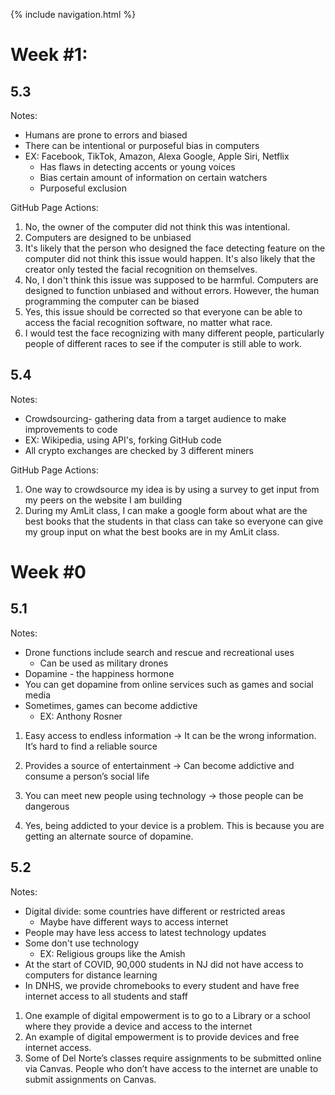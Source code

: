 {% include navigation.html %}

# Week #1:

## 5.3
Notes:
* Humans are prone to errors and biased
* There can be intentional or purposeful bias in computers
* EX: Facebook, TikTok, Amazon, Alexa Google, Apple Siri, Netflix
     * Has flaws in detecting accents or young voices
     * Bias certain amount of information on certain watchers
     * Purposeful exclusion

GitHub Page Actions:
1) No, the owner of the computer did not think this was intentional.
2) Computers are designed to be unbiased
3) It's likely that the person who designed the face detecting feature on the computer did not think this issue would happen. It's also likely that the creator only tested the facial recognition on themselves.
4) No, I don't think this issue was supposed to be harmful. Computers are designed to function unbiased and without errors. However, the human programming the computer can be biased
5) Yes, this issue should be corrected so that everyone can be able to access the facial recognition software, no matter what race.
6) I would test the face recognizing with many different people, particularly people of different races to see if the computer is still able to work.

## 5.4
Notes:
* Crowdsourcing- gathering data from a target audience to make improvements to code
* EX: Wikipedia, using API's, forking GitHub code
* All crypto exchanges are checked by 3 different miners

GitHub Page Actions:
1) One way to crowdsource my idea is by using a survey to get input from my peers on the website I am building
2) During my AmLit class, I can make a google form about what are the best books that the students in that class can take so everyone can give my group input on what the best books are in my AmLit class.

# Week #0

## 5.1
Notes:
* Drone functions include search and rescue and recreational uses
     * Can be used as military drones
* Dopamine - the happiness hormone
* You can get dopamine from online services such as games and social media
* Sometimes, games can become addictive
     * EX: Anthony Rosner

1) Easy access to endless information → It can be the wrong information. It’s hard to find a reliable source
2) Provides a source of entertainment → Can become addictive and consume a person’s social life
3) You can meet new people using technology → those people can be dangerous

1) Yes, being addicted to your device is a problem. This is because you are getting an alternate source of dopamine.

## 5.2
Notes:
* Digital divide: some countries have different or restricted areas
     * Maybe have different ways to access internet
* People may have less access to latest technology updates
* Some don't use technology
     * EX: Religious groups like the Amish
* At the start of COVID, 90,000 students in NJ did not have access to computers for distance learning
* In DNHS, we provide chromebooks to every student and have free internet access to all students and staff

1) One example of digital empowerment is to go to a Library or a school where they provide a device and access to the internet
2) An example of digital empowerment is to provide devices and free internet access.
3) Some of Del Norte’s classes require assignments to be submitted online via Canvas. People who don’t have access to the internet are unable to submit assignments on Canvas.
